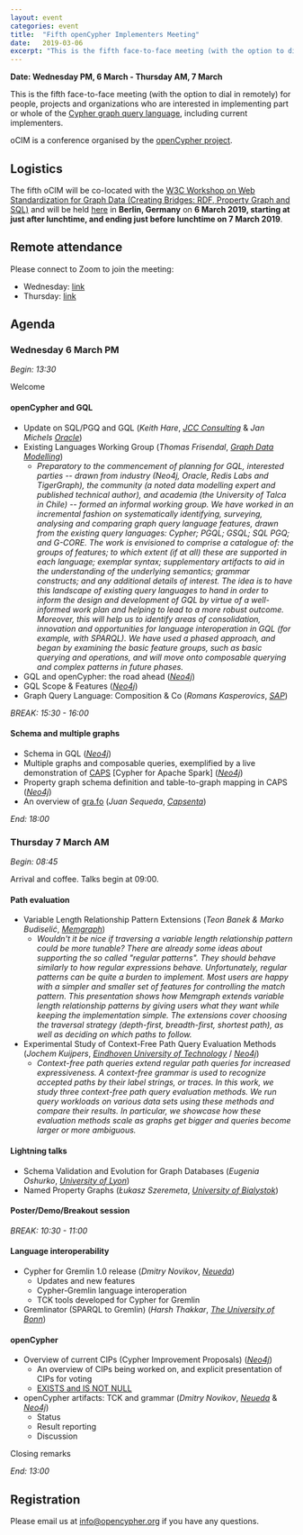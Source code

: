 ```yaml
---
layout: event
categories: event
title:  "Fifth openCypher Implementers Meeting"
date:   2019-03-06
excerpt: "This is the fifth face-to-face meeting (with the option to dial in remotely) for people, projects and organizations interested in participating in the openCypher project."
---
```

**Date: Wednesday PM, 6 March - Thursday AM, 7 March**

This is the fifth face-to-face meeting (with the option to dial in remotely) for people, projects and organizations who are interested in implementing part or whole of the [Cypher graph query language](https://neo4j.com/developer/cypher/), including current implementers.

oCIM is a conference organised by the [openCypher project](http://www.opencypher.org).

## Logistics

The fifth oCIM will be co-located with the [W3C Workshop on Web Standardization for Graph Data (Creating Bridges: RDF, Property Graph and SQL)](https://www.w3.org/Data/events/data-ws-2019/index.html) and will be held [here](https://www.w3.org/Data/events/data-ws-2019/cfp.html#location) in **Berlin, Germany** on **6 March 2019, starting at just after lunchtime, and ending just before lunchtime on 7 March 2019**.

## Remote attendance

Please connect to Zoom to join the meeting:

* Wednesday: [link](https://neo4j.zoom.us/j/120947019)
* Thursday: [link](https://neo4j.zoom.us/j/122179231)

## Agenda

### Wednesday 6 March PM

*Begin: 13:30* 

Welcome

#### openCypher and GQL

* Update on SQL/PGQ and GQL (_Keith Hare_, [_JCC Consulting_](http://www.jcc.com/) & _Jan Michels_ [_Oracle_](https://www.oracle.com/index.html))
* Existing Languages Working Group (_Thomas Frisendal_, [_Graph Data Modelling_](http://graphdatamodeling.com/))
   * _Preparatory to the commencement of planning for GQL, interested parties -- drawn from industry (Neo4j, Oracle, Redis Labs and TigerGraph), the community (a noted data modelling expert and published technical author), and academia (the University of Talca in Chile) -- formed an informal working group. 
     We have worked in an incremental fashion on systematically identifying, surveying, analysing and comparing graph query language features, drawn from the existing query languages: Cypher; PGQL; GSQL; SQL PGQ; and G-CORE. 
     The work is envisioned to comprise a catalogue of: the groups of features; to which extent (if at all) these are supported in each language; exemplar syntax; supplementary artifacts to aid in the understanding of the underlying semantics; grammar constructs; and any additional details of interest. 
     The idea is to have this landscape of existing query languages to hand in order to inform the design and development of GQL by virtue of a well-informed work plan and helping to lead to a more robust outcome. 
     Moreover, this will help us to identify areas of consolidation, innovation and opportunities for language interoperation in GQL (for example, with SPARQL). 
     We have used a phased approach, and began by examining the basic feature groups, such as basic querying and operations, and will move onto composable querying and complex patterns in future phases._       
* GQL and openCypher: the road ahead ([_Neo4j_](https://neo4j.com/))
* GQL Scope & Features ([_Neo4j_](https://neo4j.com/))
* Graph Query Language: Composition & Co (_Romans Kasperovics_, [_SAP_](https://www.sap.com/index.html))

*BREAK: 15:30 - 16:00*

#### Schema and multiple graphs

* Schema in GQL ([_Neo4j_](https://neo4j.com/))
* Multiple graphs and composable queries, exemplified by a live demonstration of [CAPS](https://github.com/opencypher/cypher-for-apache-spark) [Cypher for Apache Spark] ([_Neo4j_](https://neo4j.com/))
* Property graph schema definition and table-to-graph mapping in CAPS ([_Neo4j_](https://neo4j.com/))
* An overview of [gra.fo](http://gra.fo/) (_Juan Sequeda_, [_Capsenta_](https://capsenta.com/))

*End: 18:00*

### Thursday 7 March AM

*Begin: 08:45*

Arrival and coffee. Talks begin at 09:00.

#### Path evaluation

* Variable Length Relationship Pattern Extensions (_Teon Banek & Marko Budiselić_, [_Memgraph_](https://memgraph.com/))
   * _Wouldn't it be nice if traversing a variable length relationship pattern could be more tunable? There are already some ideas about supporting the so called "regular patterns". They should behave similarly to how regular expressions behave. Unfortunately, regular patterns can be quite a burden to implement. Most users are happy with a simpler and smaller set of features for controlling the match pattern. This presentation shows how Memgraph extends variable length relationship patterns by giving users what they want while keeping the implementation simple. The extensions cover choosing the traversal strategy (depth-first, breadth-first, shortest path), as well as deciding on which paths to follow._
* Experimental Study of Context-Free Path Query Evaluation Methods (_Jochem Kuijpers_, [_Eindhoven University of Technology_](https://www.tue.nl/en/) / [_Neo4j_](https://neo4j.com/))
   * _Context-free path queries extend regular path queries for increased expressiveness. A context-free grammar is used to recognize accepted paths by their label strings, or traces. In this work, we study three context-free path query evaluation methods. We run query workloads on various data sets using these methods and compare their results. In particular, we showcase how these evaluation methods scale as graphs get bigger and queries become larger or more ambiguous._

#### Lightning talks

* Schema Validation and Evolution for Graph Databases (_Eugenia Oshurko_, [_University of Lyon_](http://www.ens-lyon.fr/LIP/))
* Named Property Graphs (_Łukasz Szeremeta_, [_University of Bialystok_](http://www.uwb.edu.pl/home))

#### Poster/Demo/Breakout session

*BREAK: 10:30 - 11:00*

#### Language  interoperability

* Cypher for Gremlin 1.0 release (_Dmitry Novikov_, [_Neueda_](https://www.neueda.com/))
   * Updates and new features 
   * Cypher-Gremlin language interoperation
   * TCK tools developed for Cypher for Gremlin
* Gremlinator (SPARQL to Gremlin) (_Harsh Thakkar_, [_The University of Bonn_](https://www.uni-bonn.de/the-university))

#### openCypher

* Overview of current CIPs (Cypher Improvement Proposals) ([_Neo4j_](https://neo4j.com/)) 
   * An overview of CIPs being worked on, and explicit presentation of CIPs for voting
   * [EXISTS and IS NOT NULL](https://github.com/opencypher/openCypher/pull/334)
* openCypher artifacts: TCK and grammar (_Dmitry Novikov_, [_Neueda_](https://www.neueda.com/) & [_Neo4j_](https://neo4j.com/))
   * Status 
   * Result reporting 
   * Discussion


Closing remarks

*End: 13:00*


## Registration

Please email us at [info@opencypher.org](mailto:<info@opencypher.org>) if you have any questions. 